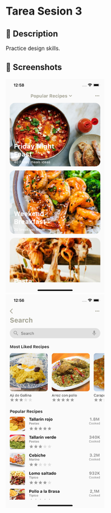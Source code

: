 # Tarea Sesion 3

## :scroll: Description
Practice design skills.

## :camera_flash: Screenshots
<!-- You can add more screenshots here if you like -->
<img src="./results/screenshot_1.png" width="260">
<img src="./results/screenshot_2.png" width="260">